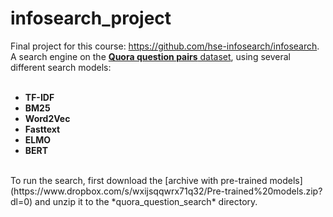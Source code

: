 # infosearch_project
Final project for this course: https://github.com/hse-infosearch/infosearch. A search engine on the [**Quora question pairs** dataset](https://www.kaggle.com/loopdigga/quora-question-pairs-russian), using several different search models: <br>
<br>
* **TF-IDF**
* **BM25**
* **Word2Vec**
* **Fasttext**
* **ELMO**
* **BERT**
<br>
To run the search, first download the [archive with pre-trained models] (https://www.dropbox.com/s/wxijsqqwrx71q32/Pre-trained%20models.zip?dl=0) and unzip it to the *quora_question_search* directory. <br>
